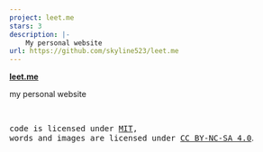```yaml
---
project: leet.me
stars: 3
description: |-
    My personal website
url: https://github.com/skyline523/leet.me
---
```


**[leet.me](https://leetme.netlify.app)**

my personal website

<br>

<samp>code is licensed under <a href='./LICENSE'>MIT</a>,<br> words and images are licensed under <a href='https://creativecommons.org/licenses/by-nc-sa/4.0/'>CC BY-NC-SA 4.0</a></samp>.

